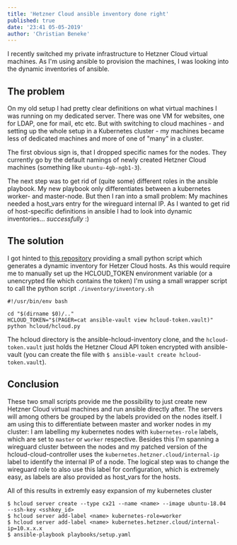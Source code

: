 ```yaml
---
title: 'Hetzner Cloud ansible inventory done right'
published: true
date: '23:41 05-05-2019'
author: 'Christian Beneke'
---
```


I recently switched my private infrastructure to Hetzner Cloud virtual machines. As I'm using ansible to provision the machines, I was looking into the dynamic inventories of ansible.

## The problem
On my old setup I had pretty clear definitions on what virtual machines I was running on my dedicated server. There was one VM for websites, one for LDAP, one for mail, etc etc. But with switching to cloud machines - and setting up the whole setup in a Kubernetes cluster - my machines became less of dedicated machines and more of one of "many" in a cluster.

The first obvious sign is, that I dropped specific names for the nodes. They currently go by the default namings of newly created Hetzner Cloud machines (something like `ubuntu-4gb-ngb1-3`).

The next step was to get rid of (quite some) different roles in the ansible playbook. My new playbook only differentiates between a kubernetes worker- and master-node. But then I ran into a small problem: My machines needed a host_vars entry for the wireguard internal IP. As I wanted to get rid of host-specific definitions in ansible I had to look into dynamic inventories... *successfully* :)

## The solution
I got hinted to [this repository](https://github.com/hg8496/ansible-hcloud-inventory) providing a small python script which generates a dynamic inventory for Hetzer Cloud hosts. As this would require me to manually set up the HCLOUD_TOKEN environment variable (or a unencrypted file which contains the token) I'm using a small wrapper script to call the python script `./inventory/inventory.sh`

```
#!/usr/bin/env bash

cd "$(dirname $0)/.."
HCLOUD_TOKEN="$(PAGER=cat ansible-vault view hcloud-token.vault)" python hcloud/hcloud.py
```

The hcloud directory is the ansible-hcloud-inventory clone, and the `hcloud-token.vault` just holds the Hetzner Cloud API token encrypted with ansible-vault (you can create the file with `$ ansible-vault create hcloud-token.vault`).

## Conclusion
These two small scripts provide me the possibility to just create new Hetzner Cloud virtual machines and run ansible directly after. The servers will among others be grouped by the labels provided on the nodes itself. I am using this to differentiate between master and worker nodes in my cluster: I am labelling my kubernetes nodes with `kubernetes-role` labels, which are set to `master` or `worker` respective.
Besides this I'm spanning a wireguard cluster between the nodes and my patched version of the hcloud-cloud-controller uses the `kubernetes.hetzner.cloud/internal-ip` label to identify the internal IP of a node. The logical step was to change the wireguard role to also use this label for configuration, which is extremely easy, as labels are also provided as host_vars for the hosts.

All of this results in extremly easy expansion of my kubernetes cluster

```
$ hcloud server create --type cx21 --name <name> --image ubuntu-18.04 --ssh-key <sshkey_id>
$ hcloud server add-label <name> kubernetes-role=worker
$ hcloud server add-label <name> kubernetes.hetzner.cloud/internal-ip=10.x.x.x
$ ansible-playbook playbooks/setup.yaml
```